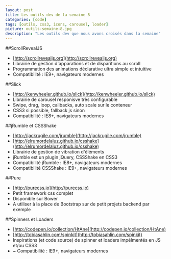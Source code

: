 ```yaml
---
layout: post
title: Les outils dev de la semaine 8
categories: [code]
tags: [outils, css3, icons, carousel, loader]
picture: outils-semaine-8.jpg
description: "Les outils dev que nous avons croisés dans la semaine"
---
```


##ScrollRevealJS
- [http://scrollrevealjs.org](http://scrollrevealjs.org)
- Librairie de gestion d'apparations et de disparitions au scroll
- Programmation des animations déclarative ultra simple et intuitive
- Compatibilité : IE9+, navigateurs modernes

##Slick
- [http://kenwheeler.github.io/slick](http://kenwheeler.github.io/slick)
- Librairie de carousel responisve très configurable
- Swipe, drag, loop, callbacks, auto scale sur le conteneur
- CSS3 si possible, fallback js sinon
- Compatibilité : IE8+, navigateurs modernes

##jRumble et CSSShake
- [http://jackrugile.com/jrumble](http://jackrugile.com/jrumble)
- [http://elrumordelaluz.github.io/csshake](http://elrumordelaluz.github.io/csshake)
- Librairie de gestion de vibration d'éléments
- jRumble est un plugin jQuery, CSSShake en CSS3
- Compatibilité jRumble : IE8+, navigateurs modernes
- Compatibilité CSSShake : IE9+, navigateurs modernes

##Pure
- [http://purecss.io](http://purecss.io)
- Petit framework css complet
- Disponible sur Bower
- A utiliser à la place de Bootstrap sur de petit projets backend par exemple

##Spinners et Loaders
- [http://codepen.io/collection/HtAne](http://codepen.io/collection/HtAne)
- [http://tobiasahlin.com/spinkit](http://tobiasahlin.com/spinkit)
- Inspirations (et code source) de spinner et loaders impélmentés en JS et/ou CSS3
- ~ Compatibilité : IE9+, navigateurs modernes
